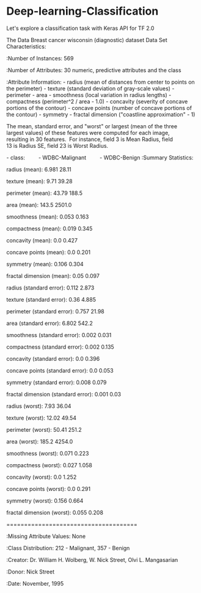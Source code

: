# Deep-learning-Classification

Let's explore a classification task with Keras API for TF 2.0

The Data Breast cancer wisconsin (diagnostic) dataset Data Set Characteristics:

:Number of Instances: 569

:Number of Attributes: 30 numeric, predictive attributes and the class

:Attribute Information: - radius (mean of distances from center to points on the perimeter) - texture (standard deviation of gray-scale values) - perimeter - area - smoothness (local variation in radius lengths) - compactness (perimeter^2 / area - 1.0) - concavity (severity of concave portions of the contour) - concave points (number of concave portions of the contour) - symmetry - fractal dimension ("coastline approximation" - 1)

The mean, standard error, and "worst" or largest (mean of the three
largest values) of these features were computed for each image,
resulting in 30 features.  For instance, field 3 is Mean Radius, field
13 is Radius SE, field 23 is Worst Radius.

- class:
        - WDBC-Malignant
        - WDBC-Benign
:Summary Statistics:

radius (mean): 6.981 28.11

texture (mean): 9.71 39.28

perimeter (mean): 43.79 188.5

area (mean): 143.5 2501.0

smoothness (mean): 0.053 0.163

compactness (mean): 0.019 0.345

concavity (mean): 0.0 0.427

concave points (mean): 0.0 0.201

symmetry (mean): 0.106 0.304

fractal dimension (mean): 0.05 0.097

radius (standard error): 0.112 2.873

texture (standard error): 0.36 4.885

perimeter (standard error): 0.757 21.98

area (standard error): 6.802 542.2

smoothness (standard error): 0.002 0.031

compactness (standard error): 0.002 0.135

concavity (standard error): 0.0 0.396

concave points (standard error): 0.0 0.053

symmetry (standard error): 0.008 0.079

fractal dimension (standard error): 0.001 0.03

radius (worst): 7.93 36.04

texture (worst): 12.02 49.54

perimeter (worst): 50.41 251.2

area (worst): 185.2 4254.0

smoothness (worst): 0.071 0.223

compactness (worst): 0.027 1.058

concavity (worst): 0.0 1.252

concave points (worst): 0.0 0.291

symmetry (worst): 0.156 0.664

fractal dimension (worst): 0.055 0.208

=====================================

:Missing Attribute Values: None

:Class Distribution: 212 - Malignant, 357 - Benign

:Creator: Dr. William H. Wolberg, W. Nick Street, Olvi L. Mangasarian

:Donor: Nick Street

:Date: November, 1995
